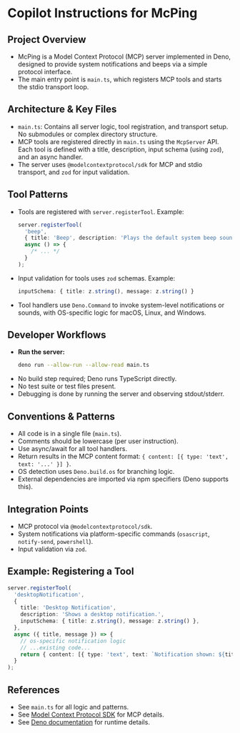 # Copilot Instructions for McPing

## Project Overview

- McPing is a Model Context Protocol (MCP) server implemented in Deno, designed to provide system notifications and beeps via a simple protocol interface.
- The main entry point is `main.ts`, which registers MCP tools and starts the stdio transport loop.

## Architecture & Key Files

- `main.ts`: Contains all server logic, tool registration, and transport setup. No submodules or complex directory structure.
- MCP tools are registered directly in `main.ts` using the `McpServer` API. Each tool is defined with a title, description, input schema (using `zod`), and an async handler.
- The server uses `@modelcontextprotocol/sdk` for MCP and stdio transport, and `zod` for input validation.

## Tool Patterns

- Tools are registered with `server.registerTool`. Example:
  ```typescript
  server.registerTool(
    'beep',
    { title: 'Beep', description: 'Plays the default system beep sound.', inputSchema: {} },
    async () => {
      /* ... */
    }
  );
  ```
- Input validation for tools uses `zod` schemas. Example:
  ```typescript
  inputSchema: { title: z.string(), message: z.string() }
  ```
- Tool handlers use `Deno.Command` to invoke system-level notifications or sounds, with OS-specific logic for macOS, Linux, and Windows.

## Developer Workflows

- **Run the server:**
  ```bash
  deno run --allow-run --allow-read main.ts
  ```
- No build step required; Deno runs TypeScript directly.
- No test suite or test files present.
- Debugging is done by running the server and observing stdout/stderr.

## Conventions & Patterns

- All code is in a single file (`main.ts`).
- Comments should be lowercase (per user instruction).
- Use async/await for all tool handlers.
- Return results in the MCP content format: `{ content: [{ type: 'text', text: '...' }] }`.
- OS detection uses `Deno.build.os` for branching logic.
- External dependencies are imported via npm specifiers (Deno supports this).

## Integration Points

- MCP protocol via `@modelcontextprotocol/sdk`.
- System notifications via platform-specific commands (`osascript`, `notify-send`, `powershell`).
- Input validation via `zod`.

## Example: Registering a Tool

```typescript
server.registerTool(
  'desktopNotification',
  {
    title: 'Desktop Notification',
    description: 'Shows a desktop notification.',
    inputSchema: { title: z.string(), message: z.string() },
  },
  async ({ title, message }) => {
    // os-specific notification logic
    // ...existing code...
    return { content: [{ type: 'text', text: `Notification shown: ${title}` }] };
  }
);
```

## References

- See `main.ts` for all logic and patterns.
- See [Model Context Protocol SDK](https://www.npmjs.com/package/@modelcontextprotocol/sdk) for MCP details.
- See [Deno documentation](https://deno.com/manual) for runtime details.
